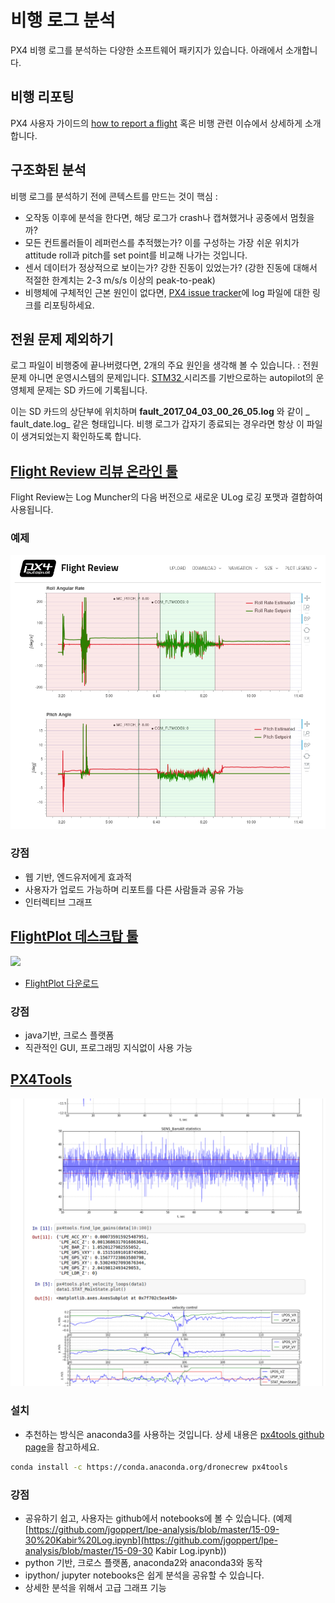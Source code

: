# 비행 로그 분석

PX4 비행 로그를 분석하는 다양한 소프트웨어 패키지가 있습니다. 아래에서 소개합니다.

## 비행 리포팅

PX4 사용자 가이드의 [how to report a flight](https://docs.px4.io/en/flight-reporting.html) 혹은 비행 관련 이슈에서 상세하게 소개합니다.

## 구조화된 분석

비행 로그를 분석하기 전에 콘텍스트를 만드는 것이 핵심 :

* 오작동 이후에 분석을 한다면, 해당 로그가 crash나 캡쳐했거나 공중에서 멈췄을까?
* 모든 컨트롤러들이 레퍼런스를 추적했는가? 이를 구성하는 가장 쉬운 위치가 attitude roll과 pitch를 set point를 비교해 나가는 것입니다.
* 센서 데이터가 정상적으로 보이는가? 강한 진동이 있었는가? \(강한 진동에 대해서 적절한 한계치는 2-3 m/s/s 이상의 peak-to-peak\)
* 비행체에 구체적인 근본 원인이 없다면, [PX4 issue tracker](https://github.com/px4/firmware/issues/new)에 log 파일에 대한 링크를 리포팅하세요.

## 전원 문제 제외하기

로그 파일이 비행중에 끝나버렸다면, 2개의 주요 원인을 생각해 볼 수 있습니다. : 전원 문제 아니면 운영시스템의 문제입니다. [STM32 ](http://www.st.com/en/microcontrollers/stm32-32-bit-arm-cortex-mcus.html?querycriteria=productId=SC1169)시리즈를 기반으로하는 autopilot의 운영체제 문제는 SD 카드에 기록됩니다.

이는 SD 카드의 상단부에 위치하며 **fault\_2017\_04\_03\_00\_26\_05.log** 와 같이 _ fault\_date.log_ 같은 형태입니다. 비행 로그가 갑자기 종료되는 경우라면 항상 이 파일이 생겨되었는지 확인하도록 합니다.

## [Flight Review 리뷰 온라인 툴](http://logs.px4.io)

Flight Review는 Log Muncher의 다음 버전으로 새로운 ULog 로깅 포맷과 결합하여 사용됩니다.

### 예제

![](../../assets/flight_log_analysis/flight-review-example.png)

### 강점

* 웹 기반, 엔드유저에게 효과적
* 사용자가 업로드 가능하며 리포트를 다른 사람들과 공유 가능
* 인터렉티브 그래프

## [FlightPlot 데스크탑 툴](https://github.com/PX4/FlightPlot)

![](https://pixhawk.org/_media/dev/flightplot-0.2.16-screenshot.png)

* [FlightPlot 다운로드](https://github.com/PX4/FlightPlot/releases)

### 강점

* java기반, 크로스 플랫폼
* 직관적인 GUI, 프로그래밍 지식없이 사용 가능

## [PX4Tools](https://github.com/dronecrew/px4tools)

![](../../assets/flight_log_analysis/px4tools.png)

### 설치

* 추천하는 방식은 anaconda3를 사용하는 것입니다. 상세 내용은 [px4tools github page](https://github.com/dronecrew/px4tools)을 참고하세요.

```bash
conda install -c https://conda.anaconda.org/dronecrew px4tools
```

### 강점

* 공유하기 쉽고, 사용자는 github에서 notebooks에 볼 수 있습니다. \(예제 [https://github.com/jgoppert/lpe-analysis/blob/master/15-09-30%20Kabir%20Log.ipynb](https://github.com/jgoppert/lpe-analysis/blob/master/15-09-30 Kabir Log.ipynb)\)
* python 기반, 크로스 플랫폼, anaconda2와 anaconda3와 동작
* ipython/ jupyter notebooks은 쉽게 분석을 공유할 수 있습니다.
* 상세한 분석을 위해서 고급 그래프 기능
